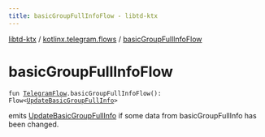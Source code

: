 ```yaml
---
title: basicGroupFullInfoFlow - libtd-ktx
---
```


[libtd-ktx](../index.html) / [kotlinx.telegram.flows](index.html) / [basicGroupFullInfoFlow](./basic-group-full-info-flow.html)

# basicGroupFullInfoFlow

`fun `[`TelegramFlow`](../kotlinx.telegram.core/-telegram-flow/index.html)`.basicGroupFullInfoFlow(): Flow<`[`UpdateBasicGroupFullInfo`](https://tdlibx.github.io/td/docs/org/drinkless/td/libcore/telegram/TdApi.UpdateBasicGroupFullInfo.html)`>`

emits [UpdateBasicGroupFullInfo](https://tdlibx.github.io/td/docs/org/drinkless/td/libcore/telegram/TdApi.UpdateBasicGroupFullInfo.html) if some data from basicGroupFullInfo has been changed.

